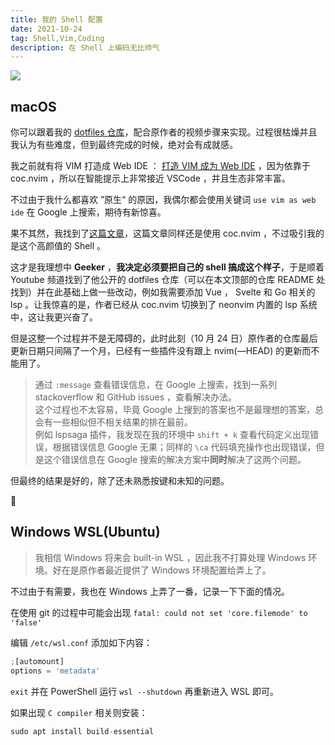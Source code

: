 ```yaml
---
title: 我的 Shell 配置
date: 2021-10-24
tag: Shell,Vim,Coding
description: 在 Shell 上编码无比帅气
---
```


![](https://evilaassets.oss-cn-shanghai.aliyuncs.com/uPic/2022/02/emDzO3.png)

## macOS

你可以跟着我的 [dotfiles 仓库](https://github.com/2nthony/dotfiles)，配合原作者的视频步骤来实现。过程很枯燥并且我认为有些难度，但到最终完成的时候，绝对会有成就感。

我之前就有将 VIM 打造成 Web IDE ： [打造 VIM 成为 Web IDE](https://www.notion.so/VIM-Web-IDE-f165a0ea5fe84c83a00192b6ee72b0b5) ，因为依靠于 coc.nvim ，所以在智能提示上非常接近 VSCode ，并且生态非常丰富。

不过由于我什么都喜欢 ”原生“ 的原因，我偶尔都会使用关键词 `use vim as web ide` 在 Google 上搜索，期待有新惊喜。

果不其然，我找到了[这篇文章](https://dev.to/craftzdog/my-vim-setup-to-speed-up-javascript-coding-for-my-electron-and-react-native-apps-4ebp)，这篇文章同样还是使用 coc.nvim ，不过吸引我的是这个高颜值的 Shell 。

这才是我理想中 **Geeker** ，**我决定必须要把自己的 shell 搞成这个样子**，于是顺着 Youtube 频道找到了他公开的 dotfiles 仓库（可以在本文顶部的仓库 README 处找到）并在此基础上做一些改动，例如我需要添加 Vue ， Svelte 和 Go 相关的 lsp 。让我惊喜的是，作者已经从 coc.nvim 切换到了 neonvim 内置的 lsp 系统中，这让我更兴奋了。

但是这整一个过程并不是无障碍的，此时此刻（10 月 24 日）原作者的仓库最后更新日期只间隔了一个月，已经有一些插件没有跟上 nvim(—HEAD) 的更新而不能用了。

> 通过 `:message` 查看错误信息，在 Google 上搜索，找到一系列 stackoverflow 和 GitHub issues ，查看解决办法。  
> 这个过程也不太容易，毕竟 Google 上搜到的答案也不是最理想的答案，总会有一些相似但不相关结果的排在最前。  
> 例如 lspsaga 插件，我发现在我的环境中 `shift + k` 查看代码定义出现错误，根据错误信息 Google 无果；同样的 `\ca` 代码填充操作也出现错误，但是这个错误信息在 Google 搜索的解决方案中**同时**解决了这两个问题。

但最终的结果是好的，除了还未熟悉按键和未知的问题。

🤥

## Windows WSL(Ubuntu)

> 我相信 Windows 将来会 built-in WSL ，因此我不打算处理 Windows 环境。好在是原作者最近提供了 Windows 环境配置给弄上了。

不过由于有需要，我也在 Windows 上弄了一番，记录一下下面的情况。

在使用 git 的过程中可能会出现 `fatal: could not set 'core.filemode' to 'false'`

编辑 `/etc/wsl.conf` 添加如下内容：

```jsx
;[automount]
options = 'metadata'
```

`exit` 并在 PowerShell 运行 `wsl --shutdown` 再重新进入 WSL 即可。

如果出现 `C compiler` 相关则安装：

```jsx
sudo apt install build-essential
```
